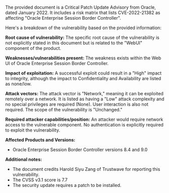 The provided document is a Critical Patch Update Advisory from Oracle, dated January 2022. It includes a risk matrix that lists CVE-2022-21382 as affecting "Oracle Enterprise Session Border Controller".

Here's a breakdown of the vulnerability based on the provided information:

**Root cause of vulnerability:** The specific root cause of the vulnerability is not explicitly stated in this document but is related to the "WebUI" component of the product.

**Weaknesses/vulnerabilities present:** The weakness exists within the Web UI of Oracle Enterprise Session Border Controller.

**Impact of exploitation:** A successful exploit could result in a "High" impact to integrity, although the impact to Confidentiality and Availability are listed as none/low.

**Attack vectors:** The attack vector is "Network," meaning it can be exploited remotely over a network. It is listed as having a "Low" attack complexity and no special privileges are required (None). User interaction is also not required. The scope of the vulnerability is "Unchanged."

**Required attacker capabilities/position:** An attacker would require network access to the vulnerable component.  No authentication is explicitly required to exploit the vulnerability.

**Affected Products and Versions:**

*   Oracle Enterprise Session Border Controller versions 8.4 and 9.0

**Additional notes:**
- The document credits Harold Siyu Zang of Trustwave for reporting this vulnerability.
- The CVSS v3.1 score is 7.7
- The security update requires a patch to be installed.